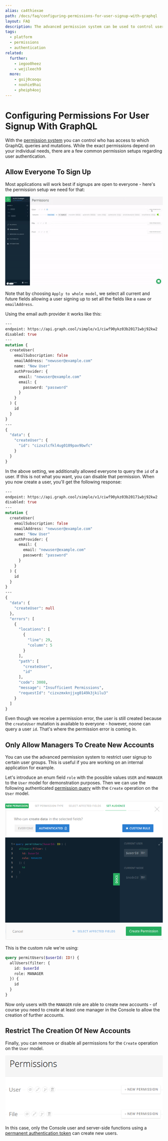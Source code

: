 ```yaml
---
alias: ca4thiexae
path: /docs/faq/configuring-permissions-for-user-signup-with-graphql
layout: FAQ
description: The advanced permission system can be used to control user authentication for different types of applications.
tags:
  - platform
  - permissions
  - authentication
related:
  further:
    - iegoo0heez
    - wejileech9
  more:
    - goij0cooqu
    - noohie9hai
    - pheiph4ooj
---
```


# Configuring Permissions For User Signup With GraphQL

With the [permission system](!alias-iegoo0heez) you can control who has access to which GraphQL queries and mutations. While the exact permissions depend on your individual needs, there are a few common permission setups regarding user authentication.

## Allow Everyone To Sign Up

Most applications will work best if signups are open to everyone - here's the permission setup we need for that:

![](./permission-create-user-everyone.gif)

Note that by choosing `Apply to whole model`, we select all current and future fields allowing a user signing up to set all the fields like a `name` or `emailAddress`.

Using the email auth provider it works like this:

```graphql
---
endpoint: https://api.graph.cool/simple/v1/ciwf90ykz03b20171wbj92kw2
disabled: true
---
mutation {
  createUser(
    emailSubscription: false
    emailAddress: "newuser@example.com"
    name: "New User"
    authProvider: {
      email: "newuser@example.com"
      email: {
        password: "password"
      }
    }
  ) {
    id
  }
}
---
{
  "data": {
    "createUser": {
      "id": "cizxzlcfkl4ug0109pav9bwfc"
    }
  }
}
```

In the above setting, we additionally allowed everyone to query the `id` of a user. If this is not what you want, you can disable that permission. When you now create a user, you'll get the following response:

```graphql
---
endpoint: https://api.graph.cool/simple/v1/ciwf90ykz03b20171wbj92kw2
disabled: true
---
mutation {
  createUser(
    emailSubscription: false
    emailAddress: "newuser@example.com"
    name: "New User"
    authProvider: {
      email: {
        email: "newuser@example.com"
        password: "password"
      }
    }
  ) {
    id
  }
}
---
{
  "data": {
    "createUser": null
  },
  "errors": [
    {
      "locations": [
        {
          "line": 29,
          "column": 5
        }
      ],
      "path": [
        "createUser",
        "id"
      ],
      "code": 3008,
      "message": "Insufficient Permissions",
      "requestId": "cizxzmxknjjxg0149k3jkilu3"
    }
  ]
}
```

Even though we receive a permission error, the user is still created because the `createUser` mutation is available to everyone - however, noone can query a user `id`. That's where the permission error is coming in.

## Only Allow Managers To Create New Accounts

You can use the advanced permission system to restrict user signup to certain user groups. This is useful if you are working on an internal application for example.

Let's introduce an enum field `role` with the possible values `USER` and `MANAGER` to the `User` model for demonstration purposes. Then we can use the following authenticated [permission query](!alias-iegoo0heez#query-permissions) with the `Create` operation on the `User` model.

![](./manager-signups.png)

This is the custom rule we're using:

```graphql
query permitUsers($userId: ID!) {
  allUsers(filter: {
    id: $userId
    role: MANAGER
  }) {
    id
  }
}
```

Now only users with the `MANAGER` role are able to create new accounts - of course you need to create at least one manager in the Console to allow the creation of further accounts.

## Restrict The Creation Of New Accounts

Finally, you can remove or disable all permissions for the `Create` operation on the `User` model.

![](./no-signups.png)

In this case, only the Console user and server-side functions using a [permanent authentication token](!alias-wejileech9#permanent-authentication-token) can create new users.
